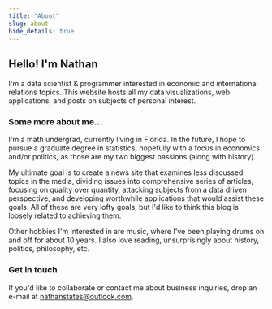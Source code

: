 ```yaml
---
title: "About"
slug: about
hide_details: true
---
```


## Hello! I'm Nathan 

I'm a data scientist & programmer interested in economic and international relations topics. This website hosts all my data visualizations, web applications, and posts on subjects of personal interest.

### Some more about me...

I'm a math undergrad, currently living in Florida. In the future, I hope to pursue a graduate degree in statistics, hopefully with a focus in economics and/or politics, as those are my two biggest passions (along with history). 

My ultimate goal is to create a news site that examines less discussed topics in the media, dividing issues into comprehensive series of articles, focusing on quality over quantity, attacking subjects from a data driven perspective, and developing worthwhile applications that would assist these goals. All of these are very lofty goals, but I'd like to think this blog is loosely related to achieving them.

Other hobbies I'm interested in are music, where I've been playing drums on and off for about 10 years. I also love reading, unsurprisingly about history, politics, philosophy, etc. 

### Get in touch

If you'd like to collaborate or contact me about business inquiries, drop an e-mail at [nathanstates@outlook.com](mailto:nathanstates@outlook.com). 
